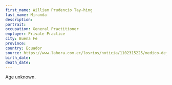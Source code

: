 ```yaml
---
first_name: William Prudencio Tay-hing
last_name: Miranda
description: 
portrait: 
occupation: General Practitioner
employer: Private Practice
city: Buena Fe
province: 
country: Ecuador
source: https://www.lahora.com.ec/losrios/noticia/1102315225/medico-deja-emotivo-mensaje-
birth_date: 
death_date: 
---
```


Age unknown.